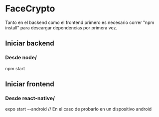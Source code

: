 # FaceCrypto

Tanto en el backend como el frontend primero es necesario correr "npm install" para descargar dependencias por primera vez.

## Iniciar backend
### Desde node/

npm start

## Iniciar frontend
### Desde react-native/

expo start --android // En el caso de probarlo en un dispositivo android
